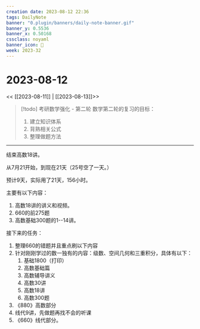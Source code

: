 ```yaml
---
creation date: 2023-08-12 22:36
tags: DailyNote
banner: "0.plugin/banners/daily-note-banner.gif"
banner_y: 0.5536
banner_x: 0.50168
cssclass: noyaml
banner_icon: 💌
week: 2023-32
---
```


# 2023-08-12

<< [[2023-08-11]] | [[2023-08-13]]>>


> [!todo] 考研数学强化 - 第二轮
> 数学第二轮的复习的目标：
> 1. 建立知识体系
> 2. 背熟相关公式
> 3. 整理做题方法

---

结束高数18讲。

从7月21开始，到现在21天（25号空了一天。）

预计9天，实际用了21天，156小时。

主要有以下内容：
1. 高数18讲的讲义和视频。
2. 660的前275题
3. 高数基础300题的1--14讲。

接下来的任务：

1. 整理660的错题并且重点刷以下内容
2. 针对刚刚学过的数一独有的内容：级数、空间几何和三重积分，具体有以下：
	1. 基础1800（打印）
	2. 高数基础篇
	3. 高数辅导讲义
	4. 高数30讲
	5. 高数18讲
	6. 高数300题
3. 《880》高数部分
4. 线代9讲，先做题再找不会的听课
5. 《660》线代部分。
